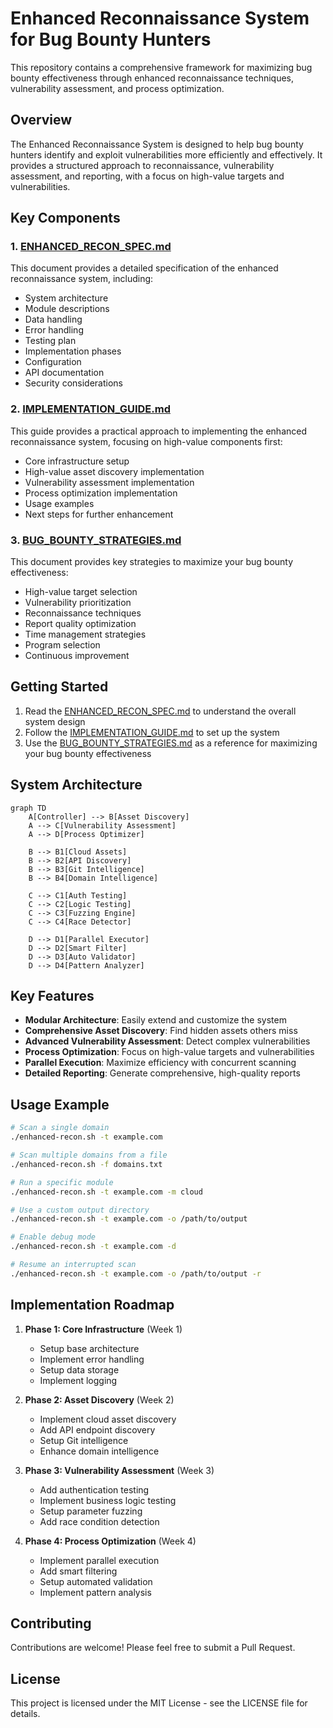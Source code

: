 # Enhanced Reconnaissance System for Bug Bounty Hunters

This repository contains a comprehensive framework for maximizing bug bounty effectiveness through enhanced reconnaissance techniques, vulnerability assessment, and process optimization.

## Overview

The Enhanced Reconnaissance System is designed to help bug bounty hunters identify and exploit vulnerabilities more efficiently and effectively. It provides a structured approach to reconnaissance, vulnerability assessment, and reporting, with a focus on high-value targets and vulnerabilities.

## Key Components

### 1. [ENHANCED_RECON_SPEC.md](ENHANCED_RECON_SPEC.md)

This document provides a detailed specification of the enhanced reconnaissance system, including:

- System architecture
- Module descriptions
- Data handling
- Error handling
- Testing plan
- Implementation phases
- Configuration
- API documentation
- Security considerations

### 2. [IMPLEMENTATION_GUIDE.md](IMPLEMENTATION_GUIDE.md)

This guide provides a practical approach to implementing the enhanced reconnaissance system, focusing on high-value components first:

- Core infrastructure setup
- High-value asset discovery implementation
- Vulnerability assessment implementation
- Process optimization implementation
- Usage examples
- Next steps for further enhancement

### 3. [BUG_BOUNTY_STRATEGIES.md](BUG_BOUNTY_STRATEGIES.md)

This document provides key strategies to maximize your bug bounty effectiveness:

- High-value target selection
- Vulnerability prioritization
- Reconnaissance techniques
- Report quality optimization
- Time management strategies
- Program selection
- Continuous improvement

## Getting Started

1. Read the [ENHANCED_RECON_SPEC.md](ENHANCED_RECON_SPEC.md) to understand the overall system design
2. Follow the [IMPLEMENTATION_GUIDE.md](IMPLEMENTATION_GUIDE.md) to set up the system
3. Use the [BUG_BOUNTY_STRATEGIES.md](BUG_BOUNTY_STRATEGIES.md) as a reference for maximizing your bug bounty effectiveness

## System Architecture

```mermaid
graph TD
    A[Controller] --> B[Asset Discovery]
    A --> C[Vulnerability Assessment]
    A --> D[Process Optimizer]

    B --> B1[Cloud Assets]
    B --> B2[API Discovery]
    B --> B3[Git Intelligence]
    B --> B4[Domain Intelligence]

    C --> C1[Auth Testing]
    C --> C2[Logic Testing]
    C --> C3[Fuzzing Engine]
    C --> C4[Race Detector]

    D --> D1[Parallel Executor]
    D --> D2[Smart Filter]
    D --> D3[Auto Validator]
    D --> D4[Pattern Analyzer]
```

## Key Features

- **Modular Architecture**: Easily extend and customize the system
- **Comprehensive Asset Discovery**: Find hidden assets others miss
- **Advanced Vulnerability Assessment**: Detect complex vulnerabilities
- **Process Optimization**: Focus on high-value targets and vulnerabilities
- **Parallel Execution**: Maximize efficiency with concurrent scanning
- **Detailed Reporting**: Generate comprehensive, high-quality reports

## Usage Example

```bash
# Scan a single domain
./enhanced-recon.sh -t example.com

# Scan multiple domains from a file
./enhanced-recon.sh -f domains.txt

# Run a specific module
./enhanced-recon.sh -t example.com -m cloud

# Use a custom output directory
./enhanced-recon.sh -t example.com -o /path/to/output

# Enable debug mode
./enhanced-recon.sh -t example.com -d

# Resume an interrupted scan
./enhanced-recon.sh -t example.com -o /path/to/output -r
```

## Implementation Roadmap

1. **Phase 1: Core Infrastructure** (Week 1)

   - Setup base architecture
   - Implement error handling
   - Setup data storage
   - Implement logging

2. **Phase 2: Asset Discovery** (Week 2)

   - Implement cloud asset discovery
   - Add API endpoint discovery
   - Setup Git intelligence
   - Enhance domain intelligence

3. **Phase 3: Vulnerability Assessment** (Week 3)

   - Add authentication testing
   - Implement business logic testing
   - Setup parameter fuzzing
   - Add race condition detection

4. **Phase 4: Process Optimization** (Week 4)
   - Implement parallel execution
   - Add smart filtering
   - Setup automated validation
   - Implement pattern analysis

## Contributing

Contributions are welcome! Please feel free to submit a Pull Request.

## License

This project is licensed under the MIT License - see the LICENSE file for details.
